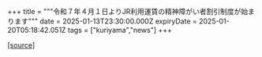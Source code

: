 +++
title = """令和７年４月１日よりJR利用運賃の精神障がい者割引制度が始まります"""
date = 2025-01-13T23:30:00.000Z
expiryDate = 2025-01-20T05:18:42.051Z
tags = ["kuriyama","news"]
+++


[[source]](https://www.town.kuriyama.hokkaido.jp/soshiki/39/29835.html)
